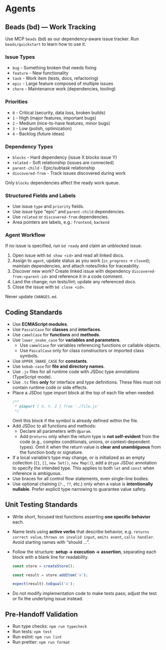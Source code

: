 # Agents

## Beads (bd) — Work Tracking

Use MCP `beads` (bd) as our dependency‑aware issue tracker. Run
`beads/quickstart` to learn how to use it.

### Issue Types

- `bug` - Something broken that needs fixing
- `feature` - New functionality
- `task` - Work item (tests, docs, refactoring)
- `epic` - Large feature composed of multiple issues
- `chore` - Maintenance work (dependencies, tooling)

### Priorities

- `0` - Critical (security, data loss, broken builds)
- `1` - High (major features, important bugs)
- `2` - Medium (nice-to-have features, minor bugs)
- `3` - Low (polish, optimization)
- `4` - Backlog (future ideas)

### Dependency Types

- `blocks` - Hard dependency (issue X blocks issue Y)
- `related` - Soft relationship (issues are connected)
- `parent-child` - Epic/subtask relationship
- `discovered-from` - Track issues discovered during work

Only `blocks` dependencies affect the ready work queue.

### Structured Fields and Labels

- Use issue `type` and `priority` fields.
- Use issue type "epic" and `parent-child` dependencies.
- Use `related` or `discovered-from` dependencies.
- Area pointers are labels, e.g.: `frontend`, `backend`

### Agent Workflow

If no issue is specified, run `bd ready` and claim an unblocked issue.

1. Open issue with `bd show <id>` and read all linked docs.
2. Assign to `agent`, update status as you work (`in_progress` → `closed`);
   maintain dependencies, and attach notes/links for traceability.
3. Discover new work? Create linked issue with dependency
   `discovered-from:<parent-id>` and reference it in a code comment.
4. Land the change; run tests/lint; update any referenced docs.
5. Close the issue with `bd close <id>`.

Never update `CHANGES.md`.

## Coding Standards

- Use **ECMAScript modules**.
- Use `PascalCase` for **classes** and **interfaces**.
- Use `camelCase` for **functions** and **methods**.
- Use `lower_snake_case` for **variables and parameters**.
  - Use `camelCase` for variables referencing functions or callable objects.
  - Use `PascalCase` only for class constructors or imported class symbols.
- Use `UPPER_SNAKE_CASE` for **constants**.
- Use `kebab-case` for **file and directory names**.
- Use `.js` files for all runtime code with JSDoc type annotations (TypeScript
  mode).
- Use `.ts` files **only** for interface and type definitions. These files must
  not contain runtime code or side effects.
- Place a JSDoc type import block at the top of each file when needed:
  ```js
  /**
   * @import { X, Y, Z } from './file.js'
   */
  ```
  Omit this block if the symbol is already defined within the file.
- Add JSDoc to all functions and methods:
  - Declare all parameters with `@param`.
  - Add `@returns` only when the return type is **not self-evident** from the
    code (e.g., complex conditionals, unions, or context-dependent types). Omit
    it when the return value is **clear and unambiguous** from the function body
    or signature.
- If a local variable’s type may change, or is initialized as an empty
  collection (`{}`, `[]`, `new Set()`, `new Map()`), add a `@type` JSDoc
  annotation to specify the intended type. This applies to both `let` and
  `const` when inference is ambiguous.
- Use braces for all control flow statements, even single-line bodies.
- Use optional chaining (`?.`, `??`, etc.) only when a value is **intentionally
  nullable**. Prefer explicit type narrowing to guarantee value safety.

## Unit Testing Standards

- Write short, focused test functions asserting **one specific behavior** each.
- Name tests using **active verbs** that describe behavior, e.g.
  `returns correct value`, `throws on invalid input`, `emits event`,
  `calls handler`. Avoid starting names with “should …”.
- Follow the structure: **setup → execution → assertion**, separating each block
  with a blank line for readability.

  ```js
  const store = createStore();

  const result = store.addItem('x');

  expect(result).toEqual('x');
  ```

- Do not modify implementation code to make tests pass; adjust the test or fix
  the underlying issue instead.

## Pre‑Handoff Validation

- Run type checks: `npm run typecheck`
- Run tests: `npm test`
- Run eslint: `npm run lint`
- Run prettier: `npm run format`
